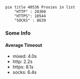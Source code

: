 
```mermaid
pie title 40536 Proxies in list
    "HTTP" : 28360
    "HTTPS": 10544
    "SOCKS" : 8639
```

### Some Info
#### Average Timeout

- mixed: 4.0s
- http: 2.2s
- https: 8.1s
- socks: 6.4s